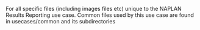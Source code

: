For all specific files (including images files etc) unique to the NAPLAN Results Reporting use case. Common files used by this use case are found in usecases/common and its subdirectories
